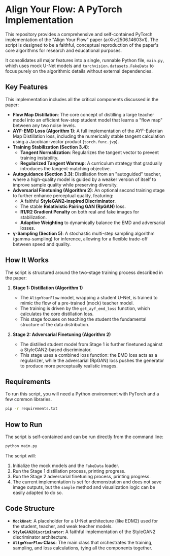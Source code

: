 # Align Your Flow: A PyTorch Implementation

This repository provides a comprehensive and self-contained PyTorch implementation of the "Align Your Flow" paper (arXiv:2506.14603v1). The script is designed to be a faithful, conceptual reproduction of the paper's core algorithms for research and educational purposes.

It consolidates all major features into a single, runnable Python file, `main.py`, which uses mock U-Net models and `torchvision.datasets.FakeData` to focus purely on the algorithmic details without external dependencies.

## Key Features

This implementation includes all the critical components discussed in the paper:

-   **Flow Map Distillation**: The core concept of distilling a large teacher model into an efficient few-step student model that learns a "flow map" between any two noise levels.
-   **AYF-EMD Loss (Algorithm 1)**: A full implementation of the AYF-Eulerian Map Distillation loss, including the numerically stable tangent calculation using a Jacobian-vector product (`torch.func.jvp`).
-   **Training Stabilization (Section 3.4)**:
    -   **Tangent Normalization**: Regularizes the tangent vector to prevent training instability.
    -   **Regularized Tangent Warmup**: A curriculum strategy that gradually introduces the tangent-matching objective.
-   **Autoguidance (Section 3.3)**: Distillation from an "autoguided" teacher, where a high-quality model is guided by a weaker version of itself to improve sample quality while preserving diversity.
-   **Adversarial Finetuning (Algorithm 2)**: An optional second training stage to further enhance perceptual quality, featuring:
    -   A faithful **StyleGAN2-inspired Discriminator**.
    -   The stable **Relativistic Pairing GAN (RpGAN)** loss.
    -   **R1/R2 Gradient Penalty** on both real and fake images for stabilization.
    -   **Adaptive Weighting** to dynamically balance the EMD and adversarial losses.
-   **γ-Sampling (Section 5)**: A stochastic multi-step sampling algorithm (gamma-sampling) for inference, allowing for a flexible trade-off between speed and quality.

## How It Works

The script is structured around the two-stage training process described in the paper:

1.  **Stage 1: Distillation (Algorithm 1)**
    -   The `AlignYourFlow` model, wrapping a student U-Net, is trained to mimic the flow of a pre-trained (mock) teacher model.
    -   The training is driven by the `get_ayf_emd_loss` function, which calculates the core distillation loss.
    -   This stage focuses on teaching the student the fundamental structure of the data distribution.

2.  **Stage 2: Adversarial Finetuning (Algorithm 2)**
    -   The distilled student model from Stage 1 is further finetuned against a StyleGAN2-based discriminator.
    -   This stage uses a combined loss function: the EMD loss acts as a regularizer, while the adversarial (RpGAN) loss pushes the generator to produce more perceptually realistic images.

## Requirements

To run this script, you will need a Python environment with PyTorch and a few common libraries.

```bash
pip -r requirements.txt
```

## How to Run

The script is self-contained and can be run directly from the command line:

```bash
python main.py
```

The script will:

1.  Initialize the mock models and the `FakeData` loader.
2.  Run the Stage 1 distillation process, printing progress.
3.  Run the Stage 2 adversarial finetuning process, printing progress.
4.  The current implementation is set for demonstration and does not save image outputs, but the `sample` method and visualization logic can be easily adapted to do so.

## Code Structure

-   **`MockUnet`**: A placeholder for a U-Net architecture (like EDM2) used for the student, teacher, and weak teacher models.
-   **`StyleGAN2Discriminator`**: A faithful implementation of the StyleGAN2 discriminator architecture.
-   **`AlignYourFlow` Class**: The main class that orchestrates the training, sampling, and loss calculations, tying all the components together.


